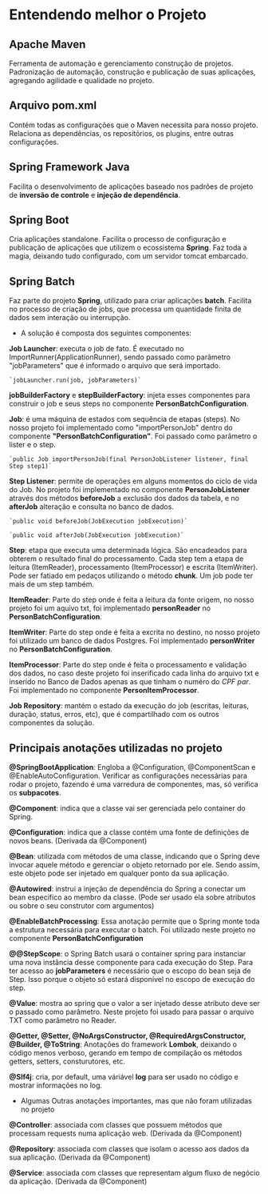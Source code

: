 # Entendendo melhor o Projeto


## Apache Maven

Ferramenta de automação e gerenciamento construção de projetos. Padronização de automação, construção e publicação de suas aplicações, agregando agilidade e qualidade no projeto.

## Arquivo pom.xml

Contém todas as configurações que o Maven necessita para nosso projeto. Relaciona as dependências, os repositórios, os plugins, entre outras configurações.


## Spring Framework Java

Facilita o desenvolvimento de aplicações baseado nos padrões de projeto de **inversão de controle** e **injeção de dependência**.

## Spring Boot

Cria aplicações standalone. Facilita o processo de configuração e publicação de aplicações que utilizem o ecossistema **Spring**. Faz toda a magia, deixando tudo configurado, com um servidor tomcat embarcado.


## Spring Batch

Faz parte do projeto **Spring**, utilizado para criar aplicações **batch**. Facilita no processo de criação de jobs, que processa um quantidade finita de dados sem interação ou interrupção.

- A solução é composta dos seguintes componentes:

**Job Launcher**: executa o job de fato. É executado no ImportRunner(ApplicationRunner), sendo passado como parâmetro "jobParameters" que é informado o arquivo que será importado.

	`jobLauncher.run(job, jobParameters)`

**jobBuilderFactory** e **stepBuilderFactory**: injeta esses componentes para construir o job e seus steps no componente **PersonBatchConfiguration**.

**Job**: é uma máquina de estados com sequência de etapas (steps). No nosso projeto foi implementado como "importPersonJob" dentro do componente **"PersonBatchConfiguration"**. Foi passado como parâmetro o lister e o step.

	`public Job importPersonJob(final PersonJobListener listener, final Step step1)`
	
**Step Listener**: permite de operações em alguns momentos do ciclo de vida do Job. No projeto foi implementado no componente **PersonJobListener** através dos métodos **beforeJob** a exclusão dos dados da tabela, e no **afterJob** alteração e consulta no banco de dados.

	`public void beforeJob(JobExecution jobExecution)`

	`public void afterJob(JobExecution jobExecution)`

**Step**: etapa que executa uma determinada lógica. São encadeados para obterem o resultado final do processamento. Cada step tem a etapa de leitura (ItemReader), processamento (ItemProcessor) e escrita (ItemWriter). Pode ser fatiado em pedaços utilizando o método **chunk**. Um job pode ter mais de um step também.

**ItemReader**: Parte do step onde é feita a leitura da fonte origem, no nosso projeto foi um aquivo txt, foi implementado **personReader** no **PersonBatchConfiguration**.

**ItemWriter**: Parte do step onde é feita a excrita no destino, no nosso projeto foi utilizado um banco de dados Postgres. Foi implementado **personWriter** no **PersonBatchConfiguration**.

**ItemProcessor**: Parte do step onde é feita o processamento e validação dos dados, no caso deste projeto foi inserificado cada linha do arquivo txt e inserido no Banco de Dados apenas as que tinham o numéro do *CPF par*. Foi implementado no componente **PersonItemProcessor**.

**Job Repository**: mantém o estado da execução do job (escritas, leituras, duração, status, erros, etc), que é compartilhado com os outros componentes da solução.


## Principais anotações utilizadas no projeto

**@SpringBootApplication**: Engloba a @Configuration, @ComponentScan e @EnableAutoConfiguration. Verificar as configurações necessárias para rodar o projeto, fazendo é uma varredura de componentes, mas, só verifica os **subpacotes**.

**@Component**: indica que a classe vai ser gerenciada pelo container do Spring.

**@Configuration**: indica que a classe contém uma fonte de definições de novos beans. (Derivada da @Component)

**@Bean**: utilizada com métodos de uma classe, indicando que o Spring deve invocar aquele método e gerenciar o objeto retornado por ele. Sendo assim, este objeto pode ser injetado em qualquer ponto da sua aplicação.

**@Autowired**: instrui a injeção de dependência do Spring a conectar um bean especifico ao membro da classe. (Pode ser usado ela sobre atributos ou sobre o seu construtor com argumentos)

**@EnableBatchProcessing**: Essa anotação permite que o Spring monte toda a estrutura necessária para executar o batch. Foi utilizado neste projeto no componente **PersonBatchConfiguration**

**@@StepScope**: o Spring Batch usará o container spring para instanciar uma nova instância desse componente para cada execução do Step. Para ter acesso ao **jobParameters** é necessário que o escopo do bean seja de Step. Isso porque o objeto só estará disponível no escopo de execução do step.

**@Value**: mostra ao spring que o valor a ser injetado desse atributo deve ser o passado como parâmetro. Neste projeto foi usado para passar o arquivo TXT como parâmetro no Reader.

**@Getter, @Setter, @NoArgsConstructor, @RequiredArgsConstructor, @Builder, @ToString**: Anotações do framework **Lombok**, deixando o código menos verboso, gerando em tempo de compilação os métodos getters, setters, consturutores, etc. 

**@Slf4j**: cria, por default, uma váriável **log** para ser usado no código e mostrar informações no log.

- Algumas Outras anotações importantes, mas que não foram utilizadas no projeto

**@Controller**: associada com classes que possuem métodos que processam requests numa aplicação web. (Derivada da @Component)

**@Repository**: associada com classes que isolam o acesso aos dados da sua aplicação. (Derivada da @Component)

**@Service**: associada com classes que representam algum fluxo de negócio da aplicação. (Derivada da @Component)
